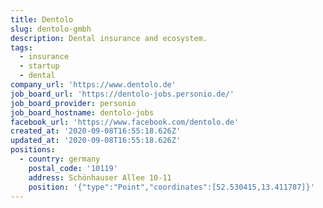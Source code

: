 ```yaml
---
title: Dentolo
slug: dentolo-gmbh
description: Dental insurance and ecosystem.
tags:
  - insurance
  - startup
  - dental
company_url: 'https://www.dentolo.de'
job_board_url: 'https://dentolo-jobs.personio.de/'
job_board_provider: personio
job_board_hostname: dentolo-jobs
facebook_url: 'https://www.facebook.com/dentolo.de'
created_at: '2020-09-08T16:55:18.626Z'
updated_at: '2020-09-08T16:55:18.626Z'
positions:
  - country: germany
    postal_code: '10119'
    address: Schönhauser Allee 10-11
    position: '{"type":"Point","coordinates":[52.530415,13.411787]}'
---
```


